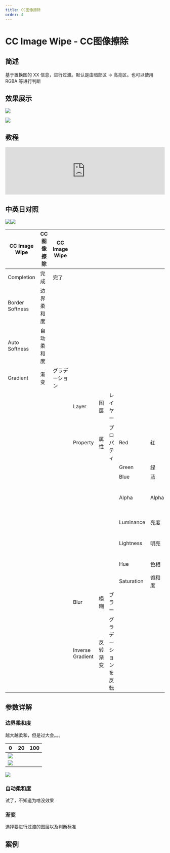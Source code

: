 ```yaml
---
title: CC图像擦除
order: 4
---
```


# CC Image Wipe - CC图像擦除

## 简述

基于置换图的 XX 信息，进行过渡。默认是由暗部区 → 高亮区。也可以使用 RGBA 等进行判断

## 效果展示

![](https://cdn.yuelili.com/20220103200858.gif)

![](https://cdn.yuelili.com/20220103193637.png)

## 教程

<iframe src="https://player.bilibili.com/player.html?bvid=BV1e34y1X7Vj&page=61&high_quality=1" width="100%" allowfullscreen="allowfullscreen" frameborder="0"></iframe>

## 中英日对照

![](https://mir.yuelili.com/user/AE/effects/AE-Effects-Transition-CC_Image_Wipe.png)![](https://mir.yuelili.com/user/AE/effects/AE-Effects-Transition-CC_Image_Wipe_cn.png)

| CC Image Wipe   | CC 图像擦除 | CC Image Wipe  |                  |          |                      |            |        |          |
| --------------- | ----------- | -------------- | ---------------- | -------- | -------------------- | ---------- | ------ | -------- |
| Completion      | 完成        | 完了           |                  |          |                      |            |        |          |
| Border Softness | 边界柔和度  |                |                  |          |                      |            |        |          |
| Auto Softness   | 自动柔和度  |                |                  |          |                      |            |        |          |
| Gradient        | 渐变        | グラデーション |                  |          |                      |            |        |          |
|                 |             |                | Layer            | 图层     | レイヤー             |            |        |          |
|                 |             |                | Property         | 属性     | プロパティ           | Red        | 红     | 赤       |
|                 |             |                |                  |          |                      | Green      | 绿     | 緑       |
|                 |             |                |                  |          |                      | Blue       | 蓝     | 青       |
|                 |             |                |                  |          |                      | Alpha      | Alpha  | アルファ |
|                 |             |                |                  |          |                      | Luminance  | 亮度   | 輝度     |
|                 |             |                |                  |          |                      | Lightness  | 明亮   | 明るい   |
|                 |             |                |                  |          |                      | Hue        | 色相   | 色相     |
|                 |             |                |                  |          |                      | Saturation | 饱和度 | 彩度     |
|                 |             |                | Blur             | 模糊     | ブラー               |            |        |          |
|                 |             |                | Inverse Gradient | 反转渐变 | グラデーションを反転 |            |        |

## 参数详解

### 边界柔和度

越大越柔和，但是过大会。。。

| 0                                               | 20  | 100 |
| ----------------------------------------------- | --- | --- |
| ![](https://cdn.yuelili.com/20220103201020.png) |
| ![](https://cdn.yuelili.com/20220103201051.png) |

![](https://cdn.yuelili.com/20220103201105.png)

### 自动柔和度

试了，不知道为啥没效果

### 渐变

选择要进行过渡的图层以及判断标准

## 案例
